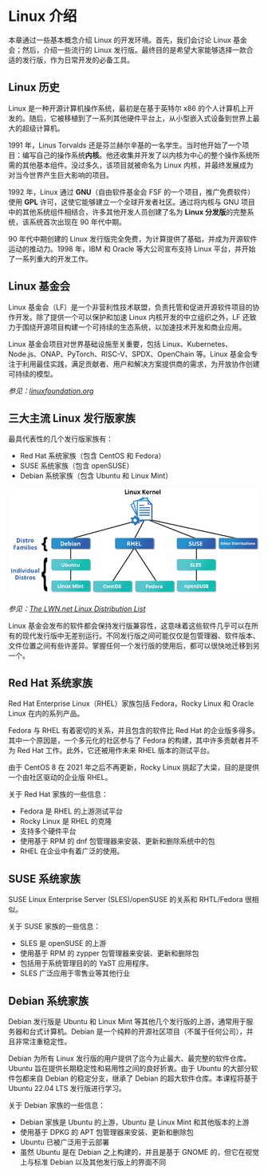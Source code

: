 # Linux 介绍

<div class="toc"></div>

本章通过一些基本概念介绍 Linux 的开发环境。首先，我们会讨论 Linux 基金会；然后，介绍一些流行的 Linux 发行版。最终目的是希望大家能够选择一款合适的发行版，作为日常开发的必备工具。

## Linux 历史

Linux 是一种开源计算机操作系统，最初是在基于英特尔 x86 的个人计算机上开发的。随后，它被移植到了一系列其他硬件平台上，从小型嵌入式设备到世界上最大的超级计算机。

1991 年，Linus Torvalds 还是芬兰赫尔辛基的一名学生。当时他开始了一个项目：编写自己的操作系统**内核**。他还收集并开发了以内核为中心的整个操作系统所需的其他基本组件。没过多久，该项目就被命名为 Linux 内核，并最终发展成为对当今世界产生巨大影响的项目。

1992 年，Linux 通过 **GNU**（自由软件基金会 FSF 的一个项目，推广免费软件）使用 **GPL** 许可，这使它能够建立一个全球开发者社区。通过将内核与 GNU 项目中的其他系统组件相结合，许多其他开发人员创建了名为 **Linux 分发版**的完整系统，该系统首次出现在 90 年代中期。

90 年代中期创建的 Linux 发行版完全免费，为计算提供了基础，并成为开源软件运动的推动力。1998 年，IBM 和 Oracle 等大公司宣布支持 Linux 平台，并开始了一系列重大的开发工作。

## Linux 基金会

Linux 基金会（LF）是一个非营利性技术联盟，负责托管和促进开源软件项目的协作开发。除了提供一个可以保护和加速 Linux 内核开发的中立组织之外，LF 还致力于围绕开源项目构建一个可持续的生态系统，以加速技术开发和商业应用。

Linux 基金会项目对世界基础设施至关重要，包括 Linux、Kubernetes、Node.js、ONAP、PyTorch、RISC-V、SPDX、OpenChain 等。Linux 基金会专注于利用最佳实践，满足贡献者、用户和解决方案提供商的需求，为开放协作创建可持续的模型。

*参见：[linuxfoundation.org](https://www.linuxfoundation.org/)*

## 三大主流 Linux 发行版家族

最具代表性的几个发行版家族有：

- Red Hat 系统家族（包含 CentOS 和 Fedora）
- SUSE 系统家族（包含 openSUSE）
- Debian 系统家族（包含 Ubuntu 和 Linux Mint）

![linux distribution](./assets/linux-kernel-distribution-families.png)

*参见：[The LWN.net Linux Distribution List](https://lwn.net/Distributions/)*

Linux 基金会发布的软件都会保持发行版兼容性，这意味着这些软件几乎可以在所有的现代发行版中无差别运行。不同发行版之间可能仅仅是包管理器、软件版本、文件位置之间有些许差异。掌握任何一个发行版的使用后，都可以很快地迁移到另一个。

## Red Hat 系统家族

Red Hat Enterprise Linux（RHEL）家族包括 Fedora，Rocky Linux 和 Oracle Linux 在内的系列产品。

Fedora 与 RHEL 有着密切的关系，并且包含的软件比 Red Hat 的企业版多得多。其中一个原因是，一个多元化的社区参与了 Fedora 的构建，其中许多贡献者并不为 Red Hat 工作。此外，它还被用作未来 RHEL 版本的测试平台。

由于 CentOS 8 在 2021 年之后不再更新，Rocky Linux 挑起了大梁，目的是提供一个由社区驱动的企业版 RHEL。

关于 Red Hat 家族的一些信息：

- Fedora 是 RHEL 的上游测试平台
- Rocky Linux 是 RHEL 的克隆
- 支持多个硬件平台
- 使用基于 RPM 的 dnf 包管理器来安装、更新和删除系统中的包
- RHEL 在企业中有着广泛的使用。

## SUSE 系统家族

SUSE Linux Enterprise Server (SLES)/openSUSE 的关系和 RHTL/Fedora 很相似。

关于 SUSE 家族的一些信息：

- SLES 是 openSUSE 的上游
- 使用基于 RPM 的 zypper 包管理器来安装、更新和删除包
- 包括用于系统管理目的的 YaST 应用程序。
- SLES 广泛应用于零售业等其他行业

## Debian 系统家族

Debian 发行版是 Ubuntu 和 Linux Mint 等其他几个发行版的上游，通常用于服务器和台式计算机。Debian 是一个纯粹的开源社区项目（不属于任何公司），并且非常注重稳定性。

Debian 为所有 Linux 发行版的用户提供了迄今为止最大、最完整的软件仓库。Ubuntu 旨在提供长期稳定性和易用性之间的良好折衷。由于 Ubuntu 的大部分软件包都来自 Debian 的稳定分支，继承了 Debian 的超大软件仓库。本课程将基于 Ubuntu 22.04 LTS 发行版进行学习。

关于 Debian 家族的一些信息：

- Debian 家族是 Ubuntu 的上游，Ubuntu 是 Linux Mint 和其他版本的上游
- 使用基于 DPKG 的 APT 包管理器来安装、更新和删除包
- Ubuntu 已被广泛用于云部署
- 虽然 Ubuntu 是在 Debian 之上构建的，并且是基于 GNOME 的，但它在视觉上与标准 Debian 以及其他发行版上的界面不同

